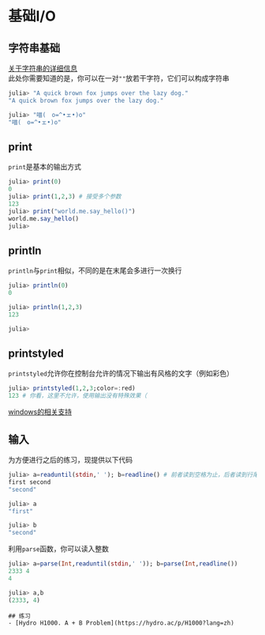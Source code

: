 # 基础I/O
## 字符串基础
[关于字符串的详细信息](string.md)\
此处你需要知道的是，你可以在一对`""`放若干字符，它们可以构成字符串
```jl
julia> "A quick brown fox jumps over the lazy dog."
"A quick brown fox jumps over the lazy dog."

julia> "喵(　o=^•ェ•)o"
"喵(　o=^•ェ•)o"
```

## print
`print`是基本的输出方式
```jl
julia> print(0)
0
julia> print(1,2,3) # 接受多个参数
123
julia> print("world.me.say_hello()")
world.me.say_hello()
julia>
```

## println
`println`与`print`相似，不同的是在末尾会多进行一次换行
```jl
julia> println(0)
0

julia> println(1,2,3)
123

julia>
```

## printstyled
`printstyled`允许你在控制台允许的情况下输出有风格的文字（例如彩色）
```jl
julia> printstyled(1,2,3;color=:red)
123 # 你看，这里不允许，使用输出没有特殊效果（
```

[windows的相关支持](https://docs.microsoft.com/zh-CN/windows/console/console-virtual-terminal-sequences)

## 输入
为方便进行之后的练习，现提供以下代码
```jl
julia> a=readuntil(stdin,' '); b=readline() # 前者读到空格为止，后者读到行尾
first second
"second"

julia> a
"first"

julia> b
"second"
```

利用`parse`函数，你可以读入整数
```jl
julia> a=parse(Int,readuntil(stdin,' ')); b=parse(Int,readline())
2333 4
4

julia> a,b
(2333, 4)
```

```is-newbie
## 练习
- [Hydro H1000. A + B Problem](https://hydro.ac/p/H1000?lang=zh)
```
